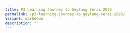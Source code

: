 ```yaml
---
title: P3 Learning Journey to Geylang Serai 2025
permalink: /p3-learning-journey-to-geylang-serai-2025/
variant: markdown
description: ""
---
```

